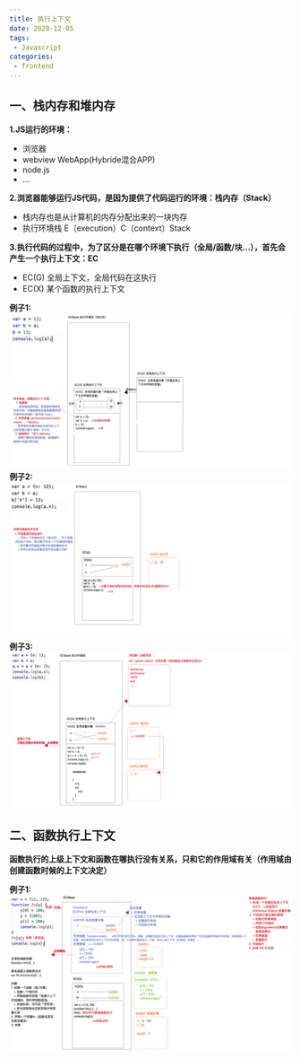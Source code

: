 ```yaml
---
title: 执行上下文
date: 2020-12-05
tags:
 - Javascript
categories: 
 - frontend
---
```


## 一、栈内存和堆内存
**1.JS运行的环境：**
  + 浏览器
  + webview  WebApp(Hybride混合APP) 
  + node.js
  + ...  

**2.浏览器能够运行JS代码，是因为提供了代码运行的环境：栈内存（Stack）**
  + 栈内存也是从计算机的内存分配出来的一块内存
  + 执行环境栈 E（execution）C（context）Stack  

**3.执行代码的过程中，为了区分是在哪个环境下执行（全局/函数/块...），首先会产生一个执行上下文：EC**
  + EC(G) 全局上下文，全局代码在这执行
  + EC(X) 某个函数的执行上下文

**例子1:**
![](../img/2020/1205/1.png)
**例子2:**
![](../img/2020/1205/2.png)
**例子3:**
![](../img/2020/1205/3.png)


## 二、函数执行上下文
**函数执行的上级上下文和函数在哪执行没有关系，只和它的作用域有关（作用域由创建函数时候的上下文决定）**

**例子1:**
![](../img/2020/1205/4.png)

